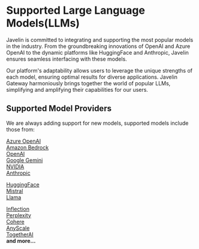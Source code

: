 # Supported Large Language Models(LLMs)

Javelin is committed to integrating and supporting the most popular models in the industry. From the groundbreaking innovations of OpenAI and Azure OpenAI to the dynamic platforms like HuggingFace and Anthropic, Javelin ensures seamless interfacing with these models. 

Our platform's adaptability allows users to leverage the unique strengths of each model, ensuring optimal results for diverse applications. Javelin Gateway harmoniously brings together the world of popular LLMs, simplifying and amplifying their capabilities for our users.

## Supported Model Providers  
We are always adding support for new models, supported models include those from:  

[Azure OpenAI](https://learn.microsoft.com/en-us/azure/ai-services/openai/concepts/models)  
[Amazon Bedrock](https://aws.amazon.com/bedrock)  
[OpenAI](https://platform.openai.com/docs/models)     
[Google Gemini](https://ai.google.dev/models)  
[NVIDIA](https://catalog.ngc.nvidia.com)  
[Anthropic](https://docs.anthropic.com/claude/docs/models-overview) 

[HuggingFace](https://huggingface.co/models)  
[Mistral](https://docs.mistral.ai/guides/model-selection/)  
[Llama](https://llama.meta.com/) 

[Inflection](https://inflection.ai/inflection-2-5)  
[Perplexity](https://docs.perplexity.ai/docs/model-cards)  
[Cohere](https://cohere.com/)       
[AnyScale](https://www.anyscale.com/endpoints)     
[TogetherAI](https://www.together.ai/)       
**and more...**

